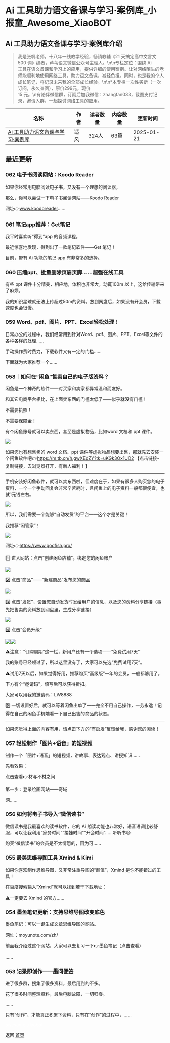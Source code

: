 # Ai 工具助力语文备课与学习·案例库_小报童_Awesome_XiaoBOT

## Ai 工具助力语文备课与学习·案例库介绍
> 我是张帆老师，十八年一线教学经验，畅销教辅《21 天搞定高中文言文 500 词》编者，芦苇语文微信公众号主理人。\n\n专栏定位：围绕 Ai  
工具在语文备课和学习上的应用，提供详细的使用案例。让对网络陌生的老师能顺利地使用网络工具，助力语文备课，减轻负担。同时，也是我的个人成长笔记，将记录未来我的全部成长经验。\n\n*本专栏一次性买断（一次订阅，永久查阅），原价299元，现价  
15 元。\n有陪伴微信群，订阅后加我微信：zhangfan033，截图支付记录，邀请入群，一起探讨网络工具的应用。  
  


|名称|作者|读者数量|内容数量|更新时间|
|---|---|---|---|---|
|[Ai 工具助力语文备课与学习·案例库](https://xiaobot.net/p/luweiyuwen?refer=0b133df9-27dc-423b-8101-639049001c13)|适风|324人|63篇|2025-01-21|

## 最近更新
### 062 电子书阅读网站：Koodo Reader

如果你经常用电脑阅读电子书，又没有一个理想的阅读器，

那么，你可以尝试一下电子书阅读网站——Koodo Reader

网址👉www.koodoreader......

### 061 笔记app推荐：Get笔记

我平时喜欢听“得到”app 的音频课程。

最近惊喜地发现，得到出了一款笔记软件——Get 笔记！

目前，带有 Ai 功能的笔记 app 有非常多的选择。

### 060 压缩ppt、批量删除页眉页脚……超强在线工具

有些 ppt 课件十分精美，相应地，体积也非常大，动辄100m 以上，这给传输带来了麻烦。

我的知识星球就无法上传超过50m的资料，放到网盘后，如果没有开会员，下载速度也会很慢。

### 059 Word、pdf、图片、PPT、Excel轻松处理！

日常办公的过程中，我们经常用到针对Word、pdf、图片、PPT、Excel等文件的各种各样的处理……

手动操作费时费力，下载软件又有一定的门槛……

下面就为大家推荐一个......

### 058｜如何在“闲鱼”售卖自己的电子版资料？

闲鱼是一个神奇的软件——对买家和卖家都异常温和而友好。

和其它电商平台相比，在上面卖东西的门槛太低了——似乎就没有门槛！

不需要执照！

不需要保障金！

有个闲鱼账号就可以卖东西，甚至是虚拟物品，比如word 文档和 ppt 课件。

![](https://static.xiaobot.net/file/2024-10-19/85643/98060ffabcdd19a2665b2f82e7b88078.jpeg)

如果您也有想售卖的 word 文档、ppt
课件等虚拟物品想要出售，那就先去安装一个闲鱼软件吧👉<https://m.tb.cn/h.gwXEdZY?tk=uKGk3Ox1UD2> 【点击链接-
复制链接，去浏览器打开，有新人福利！】

* * *

手机安装好闲鱼软件，就可以卖东西啦，但难度在于，如果有很多人购买您的电子资料，一个一个手动回复会非常辛苦耗时，且闲鱼上的电子资料一般都很便宜，也就1元钱左右。

![](https://static.xiaobot.net/file/2024-10-19/85643/d6ccaef741503aec313c8a87cad2cf05.jpeg)

所以，我们需要一个能够“自动发货”的平台——这个才是关键！

我推荐“闲管家”！

![](https://static.xiaobot.net/file/2024-10-19/85643/5761fd994519f13c08331697288bb688.png)

网址👉<https://www.goofish.pro/>

1️⃣ 进入网站：点击“创建闲鱼店铺”，绑定您的闲鱼账户

![](https://static.xiaobot.net/file/2024-10-19/85643/75ff1711dcc9863f496ad292448fdada.png)

2️⃣ 点击“商品”——“新建商品”发布您的商品

![](https://static.xiaobot.net/file/2024-10-19/85643/4157e214832b0bc4d236ddd46d98ae05.png)

3️⃣ 点击“发货”，设置您自动发货时发给用户的信息，以及您的资料分享链接（事先把售卖的资料放到网盘里，生成分享链接）

![](https://static.xiaobot.net/file/2024-10-19/85643/6cd047b1e23befb55cfeec7c9a849ff1.png)

4️⃣ 点击“会员升级”

![](https://static.xiaobot.net/file/2024-10-19/85643/e8dc4a4da182362fcdada9c5908cc99d.png)![](https://static.xiaobot.net/file/2024-10-19/85643/b591d0018e9517c2a04e951a360abf4a.png)

⚠️注意：“订购周期”这一栏，新用户还有一个选项——“免费试用7天”

我的账号已经领过了，所以这里没有了，大家可以先选“免费试用7天”。

⚠️试用7天以后，如果觉得好用，推荐购买“高级版”一年的会员，一般都够用了。

下方有个“邀请码”，填写后可以获得折扣。

大家可以用我的邀请码：LW8888

5️⃣ 一切设置好后，就可以等着闲鱼出单了——完全不用自己操作，一劳永逸！记得在自己的闲鱼手机端看一下自己出售的商品的状态。

* * *

如果您觉得上面的内容有用，请点击下方的“有启发”反馈给我，感谢您的阅读！

### 057 轻松制作「图片+语音」的短视频

制作一个「图片+语音」的短视频，讲故事、表达观点、讲授知识……

先看效果：

点击查看👉材与不材之间

第一步：登录绘画网站——奇域

网......

### 056 如何将电子书导入“微信读书”

微信读书是我最喜欢的读书软件，它的 Ai 朗读功能也非常好，语音语调比较舒服，可以让我利用“家务时间”“接娃时间”“开会时间”……听听书😄

购买“微信读书”的会员是不太情愿的，因为可......

### 055 最美思维导图工具 Xmind & Kimi

如果你喜欢制作思维导图，又非常注重导图的“颜值”，Xmind 是你不能错过的工具！

在百度搜索输入“Xmind”就可以找到若干下载地址：

⚠️一定要去 Xmind 的官方......

### 054 墨鱼笔记更新：支持思维导图改变底色

墨鱼笔记：可以一键生成文章思维导图的网站。

网址：moyunote.com/zh/

前面我介绍过这个网站，大家可以去复习一下👉墨鱼笔记（点击查看）

......

### 053 记录即创作——墨问便签

进了很多群，搜集了很多资料，最后用到的不多。

花了很多时间整理资料，最后电脑故障，一切归零。

……

只有“创作”，才能真正积累下资料，只有在“创作”的过程中，......


<a href="https://github.com/Reno9527/awesome-xiaobot" style="color: white; text-decoration: none;">awesome-xiaobot</a>

返回 [首页](../README.md)
